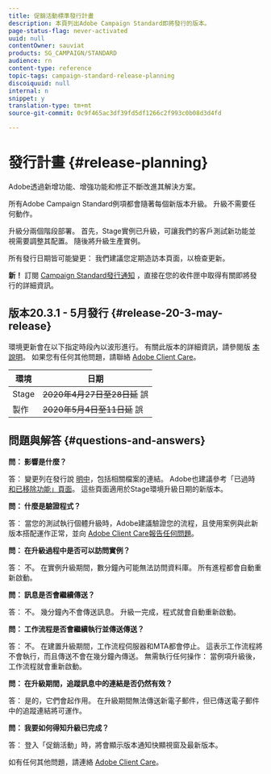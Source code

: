 ```yaml
---
title: 促銷活動標準發行計畫
description: 本頁列出Adobe Campaign Standard即將發行的版本。
page-status-flag: never-activated
uuid: null
contentOwner: sauviat
products: SG_CAMPAIGN/STANDARD
audience: rn
content-type: reference
topic-tags: campaign-standard-release-planning
discoiquuid: null
internal: n
snippet: y
translation-type: tm+mt
source-git-commit: 0c9f465ac3df39fd5df1266c2f993c0b08d3d4fd

---
```



# 發行計畫 {#release-planning}

Adobe透過新增功能、增強功能和修正不斷改進其解決方案。

所有Adobe Campaign Standard例項都會隨著每個新版本升級。 升級不需要任何動作。

升級分兩個階段部署。 首先，Stage實例已升級，可讓我們的客戶測試新功能並視需要調整其配置。 隨後將升級生產實例。

所有發行日期皆可能變更： 我們建議您定期造訪本頁面，以檢查更新。

**新！** 訂閱 [Campaign Standard發行通知](http://amc-mkt-prod1-t.adobe-campaign.com/lp/LP25?service=%40rZ5cqp2DgNzrgz0alKPInakNbPSTeJYozZYnS7Wbs802u4GlISkHZX4omtK00nAU6xzZ6luEWQzr7kQ9pkCwJYumWkU) ，直接在您的收件匣中取得有關即將發行的詳細資訊。

## 版本20.3.1 - 5月發行 {#release-20-3-may-release}

環境更新會在以下指定時段內以波形進行。 有關此版本的詳細資訊，請參閱版 [本說明](../../rn/using/release-notes.md)。 如果您有任何其他問題，請聯絡 [Adobe Client Care](https://support.neolane.net/webApp/extranetLogin)。

<table>
 <thead>
  <tr>
   <th> 環境<br /> </th>
   <th> 日期<br /> </th>
  </tr>
 </thead>
 <tbody>
  <tr>
   <td>Stage<br /> </td>
   <td><s>2020年4月27日至28日延</s> 誤<br /> </td>
  </tr>
  <tr>
   <td> 製作<br /> </td>
   <td><s>2020年5月4日至11日延</s> 誤<br /> </td>
  </tr>
 </tbody>
</table>



## 問題與解答 {#questions-and-answers}

**問： 影響是什麼？**

答： 變更列在發行說 [明中](../../rn/using/release-notes.md)，包括相關檔案的連結。 Adobe也建議參考「已過時 [和已移除功能」頁面](https://helpx.adobe.com/campaign/kb/acs-deprecated-and-removed-features.html)。 這些頁面適用於Stage環境升級日期的新版本。

**問： 什麼是驗證程式？**

答： 當您的測試執行個體升級時，Adobe建議驗證您的流程，且使用案例與此新版本搭配運作正常，並向 [Adobe Client Care報告任何問題](https://support.neolane.net/webApp/extranetLogin)。

**問： 在升級過程中是否可以訪問實例？**

答： 不。 在實例升級期間，數分鐘內可能無法訪問資料庫。 所有進程都會自動重新啟動。

**問： 訊息是否會繼續傳送？**

答： 不。 幾分鐘內不會傳送訊息。 升級一完成，程式就會自動重新啟動。

**問： 工作流程是否會繼續執行並傳送傳送？**

答： 不。 在建置升級期間，工作流程伺服器和MTA都會停止。 這表示工作流程將不會執行，而且傳送不會在幾分鐘內傳送。 無需執行任何操作： 當例項升級後，工作流程就會重新啟動。

**問： 在升級期間，追蹤訊息中的連結是否仍然有效？**

答： 是的，它們會起作用。 在升級期間無法傳送新電子郵件，但已傳送電子郵件中的追蹤連結將可運作。

**問： 我要如何得知升級已完成？**

答： 登入「促銷活動」時，將會顯示版本通知快顯視窗及最新版本。

如有任何其他問題，請連絡 [Adobe Client Care](https://support.neolane.net/webApp/extranetLogin)。
